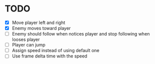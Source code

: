 # TODO

- [x] Move player left and right
- [x] Enemy moves toward player
- [ ] Enemy should follow when notices player and stop following when looses player
- [ ] Player can jump
- [ ] Assign speed instead of using default one
- [ ] Use frame delta time with the speed
